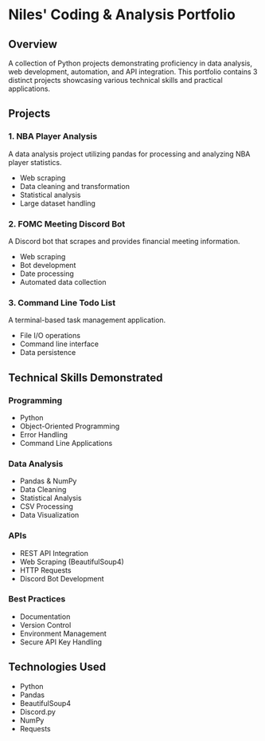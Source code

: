 # Niles' Coding & Analysis Portfolio

## Overview

A collection of Python projects demonstrating proficiency in data analysis, web development, automation, and API integration. This portfolio contains 3 distinct projects showcasing various technical skills and practical applications.

## Projects

### 1. NBA Player Analysis

A data analysis project utilizing pandas for processing and analyzing NBA player statistics.

- Web scraping
- Data cleaning and transformation
- Statistical analysis
- Large dataset handling

### 2. FOMC Meeting Discord Bot

A Discord bot that scrapes and provides financial meeting information.

- Web scraping
- Bot development
- Date processing
- Automated data collection

### 3. Command Line Todo List

A terminal-based task management application.

- File I/O operations
- Command line interface
- Data persistence

## Technical Skills Demonstrated

### Programming

- Python
- Object-Oriented Programming
- Error Handling
- Command Line Applications

### Data Analysis

- Pandas & NumPy
- Data Cleaning
- Statistical Analysis
- CSV Processing
- Data Visualization

### APIs

- REST API Integration
- Web Scraping (BeautifulSoup4)
- HTTP Requests
- Discord Bot Development

### Best Practices

- Documentation
- Version Control
- Environment Management
- Secure API Key Handling

## Technologies Used

- Python
- Pandas
- BeautifulSoup4
- Discord.py
- NumPy
- Requests
